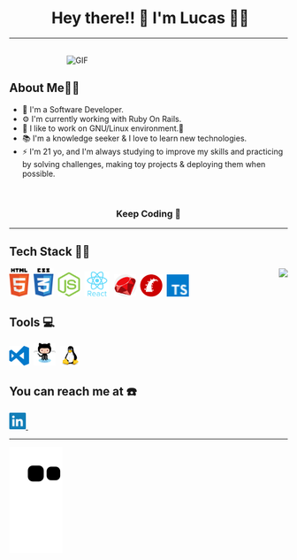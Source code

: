 
# <h1 align="center">️ Hey there!! 👋 I'm Lucas 🎯🚀</h1>

---

</br>

<img align="right" alt="GIF" width="400" src="https://media.giphy.com/media/L8K62iTDkzGX6/giphy.gif"/>

</br>

## About Me👨‍🎓

- 🔭 I'm a Software Developer. <br />
- ⚙ I'm currently working with Ruby On Rails. <br />
- 🤖 I like to work on GNU/Linux environment.🐧<br />
- 📚 I'm a knowledge seeker & I love to learn new technologies. <br />
- ⚡️ I'm 21 yo, and I'm always studying to improve my skills and practicing by solving challenges, making toy projects & deploying them when possible.
</br>

### <p align="center">Keep Coding 🤟 </p>

<!-- - 🌱 I’m currently learning ReactJs -->
<!-- - 👯 I’m looking to collaborate on ... -->
<!-- - 🤔 I’m looking for help with ... -->
<!-- - 💬 Ask me about ... -->
  <!-- - 😄 Pronouns: ... -->
  <!-- - ⚡️ Fun fact: ... -->

---

## Tech Stack 👨‍💻

 <img  align="right" src="https://github-readme-stats.vercel.app/api?username=lucasgrocha&show_icons=true&theme=dracula&count_private=true">

<img width="36px" alt="html" src="https://github.com/lucasgrocha/lucasgrocha/blob/master/assets/html5.svg">&nbsp;
<img width="36px" alt="css" src="https://github.com/lucasgrocha/lucasgrocha/blob/master/assets/css3.svg">&nbsp;
<img width="40px" alt="nodejs" src="https://github.com/lucasgrocha/lucasgrocha/blob/master/assets/nodejs.svg">&nbsp;
<img width="46px" alt="react" src="https://github.com/lucasgrocha/lucasgrocha/blob/master/assets/react.svg">&nbsp;
<img width="40px" alt="ruby" src="https://github.com/lucasgrocha/lucasgrocha/blob/master/assets/ruby.svg">&nbsp;
<img width="40px" alt="rails" src="https://github.com/lucasgrocha/lucasgrocha/blob/master/assets/rails.svg">&nbsp;
<img width="40px" alt="typescript" src="https://github.com/lucasgrocha/lucasgrocha/blob/master/assets/typescript.svg">&nbsp;


## Tools 💻
<img width="36px" alt="vscode" src="https://github.com/lucasgrocha/lucasgrocha/blob/master/assets/visual-studio-code.svg">&nbsp;
<img width="40px" alt="github" src="https://github.com/lucasgrocha/lucasgrocha/blob/master/assets/github.svg">&nbsp;
<img width="36px" alt="linux" src="https://github.com/lucasgrocha/lucasgrocha/blob/master/assets/linux.svg">&nbsp;

## You can reach me at ☎️

<a href="https://www.linkedin.com/in/lucas-g-rocha" display="inline">
        <img width="30px" alt="LinkedIn" src="https://github.com/lucasgrocha/lucasgrocha/blob/master/assets/linkedin.svg">&nbsp;
</a>

<hr>

![Snake animation](https://github.com/lucasgrocha/lucasgrocha/blob/output/github-contribution-grid-snake.svg)


<!-- [![Top Langs](https://github-readme-stats.vercel.app/api/top-langs/?username=lucasgrocha&layout=compact)](https://github.com/lucasgrocha/lucasgrocha) -->

<!-- [![Total Visitors](http://hits.dwyl.com/lucasgrocha/lucasgrocha.svg)](http://hits.dwyl.com/lucasgrocha/lucasgrocha) -->
<!-- <p align="center"> <img src="https://komarev.com/ghpvc/?username=lucasgrocha" alt="lucasgrocha" /> </p> -->
